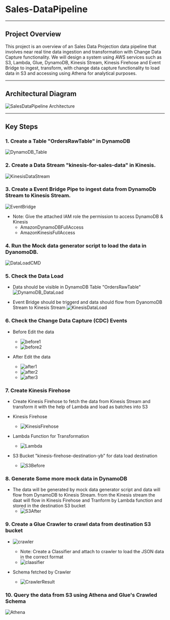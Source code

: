 # Sales-DataPipeline
***
## Project Overview
This project is an overview of an Sales Data Projection data pipeline that involves near real tine data ingestion and transformation with Change Data Capture functionality.
We will design a system using AWS services such as S3, Lambda, Glue, DynamoDB, Kinesis Stream, Kinesis Firehose and Event Bridge to ingest, transform, with change data capture functionality to load data in S3 and accessing using Athena for analytical purposes.
***


## Architectural Diagram
![SalesDataPipeline Architecture](https://github.com/yash872/Sales-DataPipeline/blob/main/Images/SalesDataPipeline.jpg)

***

## Key Steps
### 1. Create a Table "OrdersRawTable" in DynamoDB
![DynamoDB_Table](https://github.com/yash872/Sales-DataPipeline/blob/main/Images/DynamoDB_Table.JPG)

### 2. Create a Data Stream "kinesis-for-sales-data" in Kinesis.
![KinesisDataStream](https://github.com/yash872/Sales-DataPipeline/blob/main/Images/KinesisDataStream.JPG)

### 3. Create a Event Bridge Pipe to ingest data from DynamoDb Stream to Kinesis Stream.
![EventBridge](https://github.com/yash872/Sales-DataPipeline/blob/main/Images/EventBridge.JPG)

- Note: Give the attached IAM role the permission to access DynamoDB & Kinesis
    - AmazonDynamoDBFullAccess
    - AmazonKinesisFullAccess

### 4. Run the Mock data generator script to load the data in DyanomoDB.
![DataLoadCMD](https://github.com/yash872/Sales-DataPipeline/blob/main/Images/DataLoadCMD.JPG)

### 5. Check the Data Load
- Data should be visible in DynamoDB Table "OrdersRawTable"
![DynamoDB_DataLoad](https://github.com/yash872/Sales-DataPipeline/blob/main/Images/DynamoDB_DataLoad.JPG)

- Event Bridge should be triggerd and data should flow from DyanomoDB Stream to Kinesis Stream
![KinesisDataLoad](https://github.com/yash872/Sales-DataPipeline/blob/main/Images/KinesisDataLoad.JPG)

### 6. Check the Change Data Capture (CDC) Events
- Before Edit the data
    - ![before1](https://github.com/yash872/Sales-DataPipeline/blob/main/Images/before1.JPG)
    - ![before2](https://github.com/yash872/Sales-DataPipeline/blob/main/Images/before2.JPG)
 
- After Edit the data
    - ![after1](https://github.com/yash872/Sales-DataPipeline/blob/main/Images/after1.JPG)
    - ![after2](https://github.com/yash872/Sales-DataPipeline/blob/main/Images/after2.JPG)
    - ![after3](https://github.com/yash872/Sales-DataPipeline/blob/main/Images/after3.JPG)

### 7. Create Kinesis Firehose
- Create Kinesis Firehose to fetch the data from Kinesis Stream and transform it with the help of Lambda and load as batches into S3
- Kinesis Firehose
    - ![KinesisFirehose](https://github.com/yash872/Sales-DataPipeline/blob/main/Images/KinesisFirehose.JPG)

- Lambda Function for Transformation
    - ![Lambda](https://github.com/yash872/Sales-DataPipeline/blob/main/Images/Lambda.JPG)

- S3 Bucket "kinesis-firehose-destination-yb" for data load destination
    - ![S3Before](https://github.com/yash872/Sales-DataPipeline/blob/main/Images/S3Before.JPG)

### 8. Generate Some more mock data in DynamoDB
- The data will be generated by mock data generator script and data will flow from DynamoDB to Kinesis Stream. from the Kinesis stream the daat will flow in Kinesis Firehose and Tranform by Lambda function and stored in the destination S3 bucket
    - ![S3After](https://github.com/yash872/Sales-DataPipeline/blob/main/Images/S3After.JPG)

### 9. Create a Glue Crawler to crawl data from destination S3 bucket
- ![crawler](https://github.com/yash872/Sales-DataPipeline/blob/main/Images/crawler.JPG)

    - Note: Create a Classifier and attach to crawler to load the JSON data in the correct format
    - ![claasifier](https://github.com/yash872/Sales-DataPipeline/blob/main/Images/claasifier.JPG)

- Schema fetched by Crawler
    - ![CrawlerResult](https://github.com/yash872/Sales-DataPipeline/blob/main/Images/CrawlerResult.JPG)

### 10. Query the data from S3 using Athena and Glue's Crawled Schema
![Athena](https://github.com/yash872/Sales-DataPipeline/blob/main/Images/Athena.JPG)




